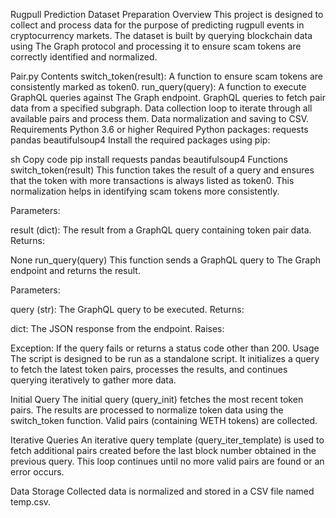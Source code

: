 Rugpull Prediction Dataset Preparation
Overview
This project is designed to collect and process data for the purpose of predicting rugpull events in cryptocurrency markets. The dataset is built by querying blockchain data using The Graph protocol and processing it to ensure scam tokens are correctly identified and normalized.

Pair.py
Contents
switch_token(result): A function to ensure scam tokens are consistently marked as token0.
run_query(query): A function to execute GraphQL queries against The Graph endpoint.
GraphQL queries to fetch pair data from a specified subgraph.
Data collection loop to iterate through all available pairs and process them.
Data normalization and saving to CSV.
Requirements
Python 3.6 or higher
Required Python packages:
requests
pandas
beautifulsoup4
Install the required packages using pip:

sh
Copy code
pip install requests pandas beautifulsoup4
Functions
switch_token(result)
This function takes the result of a query and ensures that the token with more transactions is always listed as token0. This normalization helps in identifying scam tokens more consistently.

Parameters:

result (dict): The result from a GraphQL query containing token pair data.
Returns:

None
run_query(query)
This function sends a GraphQL query to The Graph endpoint and returns the result.

Parameters:

query (str): The GraphQL query to be executed.
Returns:

dict: The JSON response from the endpoint.
Raises:

Exception: If the query fails or returns a status code other than 200.
Usage
The script is designed to be run as a standalone script. It initializes a query to fetch the latest token pairs, processes the results, and continues querying iteratively to gather more data.

Initial Query
The initial query (query_init) fetches the most recent token pairs. The results are processed to normalize token data using the switch_token function. Valid pairs (containing WETH tokens) are collected.

Iterative Queries
An iterative query template (query_iter_template) is used to fetch additional pairs created before the last block number obtained in the previous query. This loop continues until no more valid pairs are found or an error occurs.

Data Storage
Collected data is normalized and stored in a CSV file named temp.csv.

